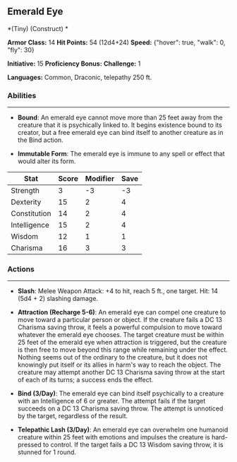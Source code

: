 ## Emerald Eye
*(Tiny) (Construct) *

**Armor Class:** 14
**Hit Points:** 54 (12d4+24)
**Speed:** {"hover": true, "walk": 0, "fly": 30}

**Initiative:** 15
**Proficiency Bonus:**
**Challenge:** 1

**Languages:** Common, Draconic, telepathy 250 ft.

### Abilities
 --- 
- **Bound**: An emerald eye cannot move more than 25 feet away from the creature that it is psychically linked to. It begins existence bound to its creator, but a free emerald eye can bind itself to another creature as in the Bind action.

- **Immutable Form**: The emerald eye is immune to any spell or effect that would alter its form.



| Stat | Score | Modifier | Save |
| ---- | ---- | ---- | ---- |
| Strength | 3 | -3 | -3 |
| Dexterity | 15 | 2 | 4 |
| Constitution | 14 | 2 | 4 |
| Intelligence | 15 | 2 | 4 |
| Wisdom | 12 | 1 | 1 |
| Charisma | 16 | 3 | 3 |

### Actions
 --- 
- **Slash**: Melee Weapon Attack: +4 to hit, reach 5 ft., one target. Hit: 14 (5d4 + 2) slashing damage.

- **Attraction (Recharge 5-6)**: An emerald eye can compel one creature to move toward a particular person or object. If the creature fails a DC 13 Charisma saving throw, it feels a powerful compulsion to move toward whatever the emerald eye chooses. The target creature must be within 25 feet of the emerald eye when attraction is triggered, but the creature is then free to move beyond this range while remaining under the effect. Nothing seems out of the ordinary to the creature, but it does not knowingly put itself or its allies in harm's way to reach the object. The creature may attempt another DC 13 Charisma saving throw at the start of each of its turns; a success ends the effect.

- **Bind (3/Day)**: The emerald eye can bind itself psychically to a creature with an Intelligence of 6 or greater. The attempt fails if the target succeeds on a DC 13 Charisma saving throw. The attempt is unnoticed by the target, regardless of the result.

- **Telepathic Lash (3/Day)**: An emerald eye can overwhelm one humanoid creature within 25 feet with emotions and impulses the creature is hard-pressed to control. If the target fails a DC 13 Wisdom saving throw, it is stunned for 1 round.

